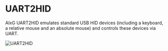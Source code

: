 # UART2HID
AIxG UART2HID emulates standard USB HID devices (including a keyboard, a relative mouse and an absolute mouse) and controls these devices via UART.

![UART2HID](https://github.com/AIxG/images/UART2HID.jpg)  

